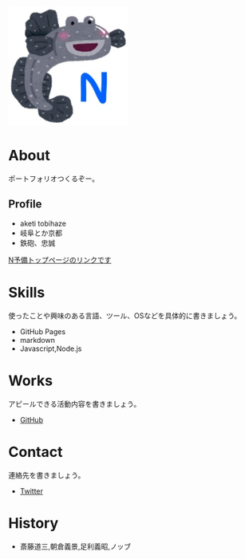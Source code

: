 ![プロフィール画像](bmNxfuKw_400x400.jpg)

# About
ポートフォリオつくるぞー。

## Profile
- aketi tobihaze
- 岐阜とか京都
- 鉄砲、忠誠


[N予備トップページのリンクです](https://nnn.ed.nico)


# Skills
使ったことや興味のある言語、ツール、OSなどを具体的に書きましょう。
- GitHub Pages
- markdown
- Javascript,Node.js

# Works
アピールできる活動内容を書きましょう。
- [GitHub](https://github.com/tobihaze)

# Contact
連絡先を書きましょう。
- [Twitter](https://twitter.com/tobihaze217_bot)

# History
- 斎藤道三,朝倉義景,足利義昭,ノッブ
